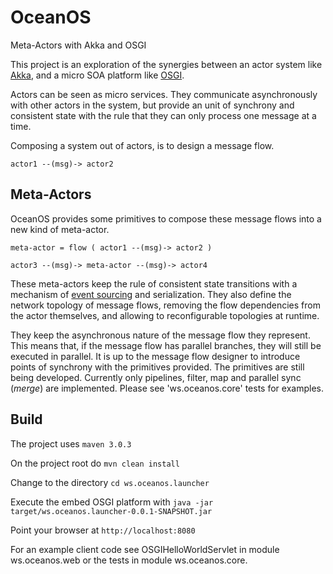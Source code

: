 OceanOS
=======

Meta-Actors with Akka and OSGI

This project is an exploration of the synergies between an actor system like [Akka](http://akka.io), and a micro SOA platform like [OSGI](http://www.osgi.org).

Actors can be seen as micro services. They communicate asynchronously with other actors in the system, but provide an unit of synchrony and consistent state with the rule that they can only process one message at a time.

Composing a system out of actors, is to design a message flow. 

`actor1 --(msg)-> actor2`

Meta-Actors
---------

OceanOS provides some primitives to compose these message flows into a new kind of meta-actor.

`meta-actor = flow ( actor1 --(msg)-> actor2 )`

`actor3 --(msg)-> meta-actor --(msg)-> actor4`

These meta-actors keep the rule of consistent state transitions with a mechanism of [event sourcing](http://martinfowler.com/eaaDev/EventSourcing.html) and serialization. They also define the network topology of message flows, removing the flow dependencies from the actor themselves, and allowing to reconfigurable topologies at runtime. 

They keep the asynchronous nature of the message flow they represent. This means that, if the message flow has parallel branches, they will still be executed in parallel. It is up to the message flow designer to introduce points of synchrony with the primitives provided. The primitives are still being developed. Currently only pipelines, filter, map and parallel sync (*merge*) are implemented. Please see 'ws.oceanos.core' tests for examples. 

Build
--------

The project uses 
  `maven 3.0.3`

On the project root do 
  `mvn clean install`

Change to the directory 
  `cd ws.oceanos.launcher`

Execute the embed OSGI platform with
  `java -jar target/ws.oceanos.launcher-0.0.1-SNAPSHOT.jar`

Point your browser at 
  `http://localhost:8080`

For an example client code see OSGIHelloWorldServlet in module ws.oceanos.web or the tests in module ws.oceanos.core.
